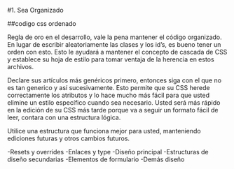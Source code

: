 #1. Sea Organizado

##codigo css ordenado

Regla de oro en el desarrollo, vale la pena mantener el código organizado. En lugar de escribir aleatoriamente las clases y los id’s, es bueno tener un orden con esto. Esto le ayudará a mantener el concepto de cascada de CSS y establece su hoja de estilo para tomar ventaja de la herencia en estos archivos.

Declare sus artículos más genéricos primero, entonces siga con el que no es tan generico y así sucesivamente. Esto permite que su CSS herede correctamente los atributos y lo hace mucho más fácil para que usted elimine un estilo específico cuando sea necesario. Usted será más rápido en la edición de su CSS más tarde porque va a seguir un formato fácil de leer, contara con una estructura lógica.

Utilice una estructura que funciona mejor para usted, manteniendo ediciones futuras y otros cambios futuros.

-Resets y overrides
-Enlaces y type
-Diseño principal
-Estructuras de diseño secundarias
-Elementos de formulario
-Demás diseño